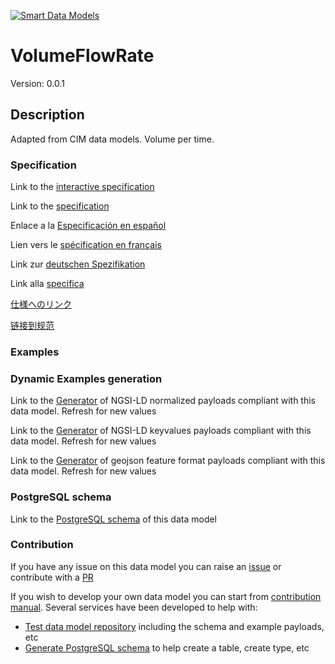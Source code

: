 [![Smart Data Models](https://smartdatamodels.org/wp-content/uploads/2022/01/SmartDataModels_logo.png "Logo")](https://smartdatamodels.org)
# VolumeFlowRate
Version: 0.0.1

## Description 

Adapted from CIM data models. Volume per time.
### Specification

Link to the [interactive specification](https://swagger.lab.fiware.org/?url=https://smart-data-models.github.io/dataModel.EnergyCIM/VolumeFlowRate/swagger.yaml)

Link to the [specification](https://github.com/smart-data-models/dataModel.EnergyCIM/blob/master/VolumeFlowRate/doc/spec.md)

Enlace a la [Especificación en español](https://github.com/smart-data-models/dataModel.EnergyCIM/blob/master/VolumeFlowRate/doc/spec_ES.md)

Lien vers le [spécification en français](https://github.com/smart-data-models/dataModel.EnergyCIM/blob/master/VolumeFlowRate/doc/spec_FR.md)

Link zur [deutschen Spezifikation](https://github.com/smart-data-models/dataModel.EnergyCIM/blob/master/VolumeFlowRate/doc/spec_DE.md)

Link alla [specifica](https://github.com/smart-data-models/dataModel.EnergyCIM/blob/master/VolumeFlowRate/doc/spec_IT.md)

[仕様へのリンク](https://github.com/smart-data-models/dataModel.EnergyCIM/blob/master/VolumeFlowRate/doc/spec_JA.md)

[链接到规范](https://github.com/smart-data-models/dataModel.EnergyCIM/blob/master/VolumeFlowRate/doc/spec_ZH.md)
### Examples
### Dynamic Examples generation

Link to the [Generator](https://smartdatamodels.org/extra/ngsi-ld_generator.php?schemaUrl=https://raw.githubusercontent.com/smart-data-models/dataModel.EnergyCIM/master/VolumeFlowRate/schema.json&email=info@smartdatamodels.org) of NGSI-LD normalized payloads compliant with this data model. Refresh for new values

Link to the [Generator](https://smartdatamodels.org/extra/ngsi-ld_generator_keyvalues.php?schemaUrl=https://raw.githubusercontent.com/smart-data-models/dataModel.EnergyCIM/master/VolumeFlowRate/schema.json&email=info@smartdatamodels.org) of NGSI-LD keyvalues payloads compliant with this data model. Refresh for new values

Link to the [Generator](https://smartdatamodels.org/extra/geojson_features_generator.php?schemaUrl=https://raw.githubusercontent.com/smart-data-models/dataModel.EnergyCIM/master/VolumeFlowRate/schema.json&email=info@smartdatamodels.org) of geojson feature format payloads compliant with this data model. Refresh for new values
### PostgreSQL schema

Link to the [PostgreSQL schema](https://smart-data-models.github.io/dataModel.EnergyCIM/VolumeFlowRate/schema.sql) of this data model
### Contribution

 If you have any issue on this data model you can raise an [issue](https://github.com/smart-data-models/dataModel.EnergyCIM/issues)  or contribute with a [PR](https://github.com/smart-data-models/dataModel.EnergyCIM/pulls)

 If you wish to develop your own data model you can start from [contribution manual](https://bit.ly/contribution_manual). Several services have been developed to help with: 
 - [Test data model repository](https://smartdatamodels.org/index.php/data-models-contribution-api/) including the schema and example payloads, etc
 - [Generate PostgreSQL schema](https://smartdatamodels.org/index.php/sql-service/) to help create a table, create type, etc